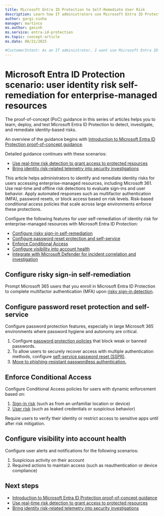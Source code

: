 ```yaml
---
title: Microsoft Entra ID Protection to Self-Remediate User Risk
description: Learn how IT administrators use Microsoft Entra ID Protection to identify and remediate identity risks for users that access enterprise-managed resources.
author: gargi-sinha
manager: martinco
ms.author: gasinh
ms.service: entra-id-protection
ms.topic: concept-article
ms.date: 08/21/2025

#CustomerIntent: As an IT administrator, I want use Microsoft Entra ID Protection to identify and remediate identity risks so that I can protect users that access enterprise-managed resources.
---
```

# Microsoft Entra ID Protection scenario: user identity risk self-remediation for enterprise-managed resources

The proof-of-concept (PoC) guidance in this series of articles helps you to learn, deploy, and test Microsoft Entra ID Protection to detect, investigate, and remediate identity-based risks.

An overview of the guidance begins with [Introduction to Microsoft Entra ID Protection proof-of-concept guidance](id-protection-poc-guide-intro.md).

Detailed guidance continues with these scenarios:

- [Use real-time risk detection to grant access to protected resources](id-protection-poc-detect.md)
- [Bring identity risk-related telemetry into security investigations](id-protection-poc-investigate.md)

This article helps administrators to identify and remediate identity risks for users accessing enterprise-managed resources, including Microsoft 361. Use real-time and offline risk detections to evaluate sign-ins and user behavior. Apply automated responses such as multifactor authentication (MFA), password resets, or block access based on risk levels. Risk-based conditional access policies that scale across large environments enforce these protections.

Configure the following features for user self-remediation of identity risk for enterprise-managed resources with Microsoft Entra ID Protection:

- [Configure risky sign-in self-remediation](#configure-risky-sign-in-self-remediation)
- [Configure password reset protection and self-service](#configure-password-reset-protection-and-self-service)
- [Enforce Conditional Access](#enforce-conditional-access)
- [Configure visibility into account health](#configure-visibility-into-account-health)
- [Integrate with Microsoft Defender for incident correlation and investigation](/defender-xdr/incidents-overview)

## Configure risky sign-in self-remediation

Prompt Microsoft 365 users that you enroll in Microsoft Entra ID Protection to complete multifactor authentication (MFA) upon [risky sign-in detection](../id-protection/howto-identity-protection-remediate-unblock.md#risk-based-policy).

## Configure password reset protection and self-service

Configure password protection features, especially in large Microsoft 365 environments where password hygiene and autonomy are critical.

1. Configure [password protection policies](../identity/authentication/concept-password-ban-bad.md) that block weak or banned passwords.
1. To allow users to securely recover access with multiple authentication methods, configure [self-service password reset (SSPR)](../id-protection/howto-identity-protection-configure-risk-policies.md#user-risk-policy-in-conditional-access).
1. [Move to phishing-resistant passwordless authentication.](../identity/authentication/how-to-plan-prerequisites-phishing-resistant-passwordless-authentication.md)

## Enforce Conditional Access

Configure Conditional Access policies for users with dynamic enforcement based on:

1. [Sign-in risk](../id-protection/concept-identity-protection-risks.md) (such as from an unfamiliar location or device)
1. [User risk](../id-protection/concept-identity-protection-risks.md#premium-user-risk-detections) (such as leaked credentials or suspicious behavior)

Require users to verify their identity or restrict access to sensitive apps until after risk mitigation.

## Configure visibility into account health

Configure user alerts and notifications for the following scenarios:

1. Suspicious activity on their account
1. Required actions to maintain access (such as reauthentication or device compliance)

## Next steps

- [Introduction to Microsoft Entra ID Protection proof-of-concept guidance](id-protection-poc-guide-intro.md)
- [Use real-time risk detection to grant access to protected resources](id-protection-poc-detect.md)
- [Bring identity risk-related telemetry into security investigations](id-protection-poc-investigate.md)
